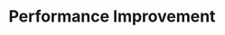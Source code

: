 ---
layout: sub-service
title: "Performance Improvement"
parent: "Operational Excellence"
description: "At SLKone, we drive real-world solutions that boost your bottom line. Our Performance Improvement service focuses on optimizing your operations, from supply chain enhancements to digital transformations, turning challenges into competitive advantages."
approach: "We become an extension of your team, working hands-on to implement improvements that deliver tangible results. Our data-driven methodology identifies key areas for enhancement and develops tailored strategies to maximize efficiency and effectiveness."
focus_areas:
  - title: "Process Optimization"
    content: "Analyze and redesign core business processes to eliminate waste, reduce variability, and enhance overall efficiency."
  - title: "Lean Six Sigma Implementation"
    content: "Deploy Lean Six Sigma methodologies to drive continuous improvement and operational excellence across your organization."
  - title: "Performance Metrics and KPI Development"
    content: "Identify, track, and optimize the key performance indicators that truly drive your business success."
  - title: "Operational Cost Reduction"
    content: "Identify and implement sustainable cost reduction strategies without compromising quality or customer satisfaction."
  - title: "Capacity Planning and Optimization"
    content: "Optimize resource allocation and capacity utilization to meet demand fluctuations efficiently."
why_choose:
  - "Hands-on implementation expertise"
  - "Data-driven decision making"
  - "Cross-industry insights"
  - "Measurable, bottom-line results"
cta: "Contact us to learn how our Performance Improvement services can transform your operations and drive sustainable growth."
---